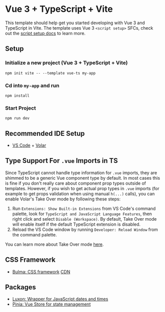 # Vue 3 + TypeScript + Vite

This template should help get you started developing with Vue 3 and TypeScript in Vite. The template uses Vue 3 `<script setup>` SFCs, check out the [script setup docs](https://v3.vuejs.org/api/sfc-script-setup.html#sfc-script-setup) to learn more.

## Setup
### Initialize a new project (Vue 3 + TypeScript + Vite)

```
npm init vite -- --template vue-ts my-app
```
### Cd into `my-app` and run 

```
npm install
```

### Start Project 

```
npm run dev
```

## Recommended IDE Setup

- [VS Code](https://code.visualstudio.com/) + [Volar](https://marketplace.visualstudio.com/items?itemName=Vue.volar)

## Type Support For `.vue` Imports in TS

Since TypeScript cannot handle type information for `.vue` imports, they are shimmed to be a generic Vue component type by default. In most cases this is fine if you don't really care about component prop types outside of templates. However, if you wish to get actual prop types in `.vue` imports (for example to get props validation when using manual `h(...)` calls), you can enable Volar's Take Over mode by following these steps:

1. Run `Extensions: Show Built-in Extensions` from VS Code's command palette, look for `TypeScript and JavaScript Language Features`, then right click and select `Disable (Workspace)`. By default, Take Over mode will enable itself if the default TypeScript extension is disabled.
2. Reload the VS Code window by running `Developer: Reload Window` from the command palette.

You can learn more about Take Over mode [here](https://github.com/johnsoncodehk/volar/discussions/471).

## CSS Framework 
- [Bulma: CSS framework](https://bulma.io/) [CDN](https://cdn.jsdelivr.net/npm/bulma@0.9.3/css/bulma.min.css)

## Packages
- [Luxon: Wrapper for JavaScript dates and times](https://moment.github.io/luxon/#/)
- [Pinia: Vue Store for state management](https://pinia.vuejs.org/)
